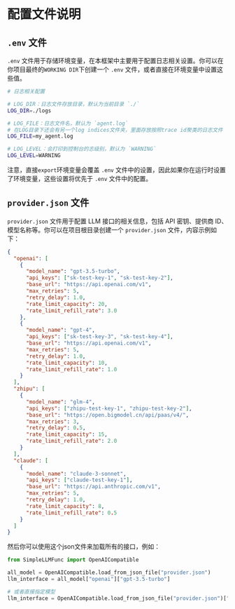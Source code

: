 #  配置文件说明

## `.env` 文件

`.env` 文件用于存储环境变量，在本框架中主要用于配置日志相关设置。你可以在你项目最终的`WORKING DIR`下创建一个 `.env` 文件，或者直接在环境变量中设置这些值。

```bash
# 日志相关配置

# LOG_DIR：日志文件存放目录，默认为当前目录 `./`
LOG_DIR=./logs

# LOG_FILE：日志文件名，默认为 `agent.log`
# 在LOG目录下还会有另一个log indices文件夹，里面存放按照trace id聚类的日志文件
LOG_FILE=my_agent.log

# LOG_LEVEL：会打印到控制台的志级别，默认为 `WARNING`
LOG_LEVEL=WARNING
```

注意，直接`export`环境变量会覆盖 `.env` 文件中的设置，因此如果你在运行时设置了环境变量，这些设置将优先于 `.env` 文件中的配置。

## `provider.json` 文件

`provider.json` 文件用于配置 LLM 接口的相关信息，包括 API 密钥、提供商 ID、模型名称等。你可以在项目根目录创建一个 `provider.json` 文件，内容示例如下：

```json
{
  "openai": [
    {
      "model_name": "gpt-3.5-turbo",
      "api_keys": ["sk-test-key-1", "sk-test-key-2"],
      "base_url": "https://api.openai.com/v1",
      "max_retries": 5,
      "retry_delay": 1.0,
      "rate_limit_capacity": 20,
      "rate_limit_refill_rate": 3.0
    },
    {
      "model_name": "gpt-4",
      "api_keys": ["sk-test-key-3", "sk-test-key-4"],
      "base_url": "https://api.openai.com/v1",
      "max_retries": 5,
      "retry_delay": 1.0,
      "rate_limit_capacity": 10,
      "rate_limit_refill_rate": 1.0
    }
  ],
  "zhipu": [
    {
      "model_name": "glm-4",
      "api_keys": ["zhipu-test-key-1", "zhipu-test-key-2"],
      "base_url": "https://open.bigmodel.cn/api/paas/v4/",
      "max_retries": 3,
      "retry_delay": 0.5,
      "rate_limit_capacity": 15,
      "rate_limit_refill_rate": 2.0
    }
  ],
  "claude": [
    {
      "model_name": "claude-3-sonnet",
      "api_keys": ["claude-test-key-1"],
      "base_url": "https://api.anthropic.com/v1",
      "max_retries": 5,
      "retry_delay": 1.0,
      "rate_limit_capacity": 8,
      "rate_limit_refill_rate": 0.5
    }
  ]
}
```

然后你可以使用这个json文件来加载所有的接口，例如：
```python
from SimpleLLMFunc import OpenAICompatible

all_model = OpenAICompatible.load_from_json_file("provider.json")
llm_interface = all_model["openai"]["gpt-3.5-turbo"]

# 或者直接指定模型
llm_interface = OpenAICompatible.load_from_json_file("provider.json")["zhipu"]["glm-4"]
```